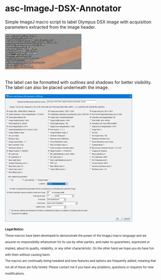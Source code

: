 # asc-ImageJ-DSX-Annotator
 Simple ImageJ macro script to label Olympus DSX image with acquisition parameters extracted from the image header. 
 <p><img src="/images/DSXAnnotator_v220303_512x237.jpg" alt="Example of multi-line DSX image label" width="50%" /></p>
      <br />
  The label can be formatted with outlines and shadows for better visibility. The label can also be placed underneath the image.
   <p><img src="/images/DSXAnnotatorMenu_v220303_958x960_PAL.png" alt="ASC_DSX-Annotator Menu"  height="420" /> </p><sub><sup>
 <strong>Legal Notice:</strong> <br />
These macros have been developed to demonstrate the power of the ImageJ macro language and we assume no responsibility whatsoever for its use by other parties, and make no guarantees, expressed or implied, about its quality, reliability, or any other characteristic. On the other hand we hope you do have fun with them without causing harm.
<br />
The macros are continually being tweaked and new features and options are frequently added, meaning that not all of these are fully tested. Please contact me if you have any problems, questions or requests for new modifications.
 </sup></sub>
</p>

